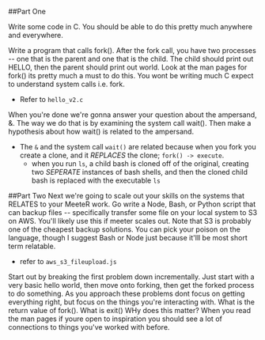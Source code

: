 ##Part One

Write some code in C. You should be able to do this pretty much anywhere and everywhere.

Write a program that calls fork(). After the fork call, you have two processes -- one that is the parent and one that is the child. The child should print out HELLO, then the parent should print out world. Look at the man pages for fork() its pretty much a must to do this. You wont be writing much C expect to understand system calls i.e. fork.
  - Refer to `hello_v2.c`

When you're done we're gonna answer your question about the ampersand, &. The way we do that is by examining the system call wait(). Then make a hypothesis about how wait() is related to the ampersand.
  - The `&` and the system call `wait()` are related because when you fork you create a clone, and it _REPLACES_ the clone; `fork() -> execute`.
    * when you run `ls`, a child bash is cloned off of the original, creating two _SEPERATE_ instances of bash shells, and then the cloned child bash is replaced with the executable `ls`


##Part Two
Next we're going to scale out your skills on the systems that RELATES to your MeeteR work. Go write a Node, Bash, or Python script that can backup files -- specifically transfer some file on your local system to S3 on AWS. You'll likely use this if meeter scales out. Note that S3 is probably  one of the cheapest backup solutions. You can pick your poison on the language, though I suggest Bash or Node just because it'lll be most short term relatable.
  - refer to `aws_s3_fileupload.js`


Start out by breaking the first problem down incrementally. Just start with a very basic hello world, then move onto forking, then get the forked process to do something. As you approach these problems dont focus on getting everything right, but focus on the things you're interacting with. What is the return value of fork(). What is exit() WHy does this matter? When you read the man pages if youre open to inspiration you should see a lot of connections to things you've worked with before.
